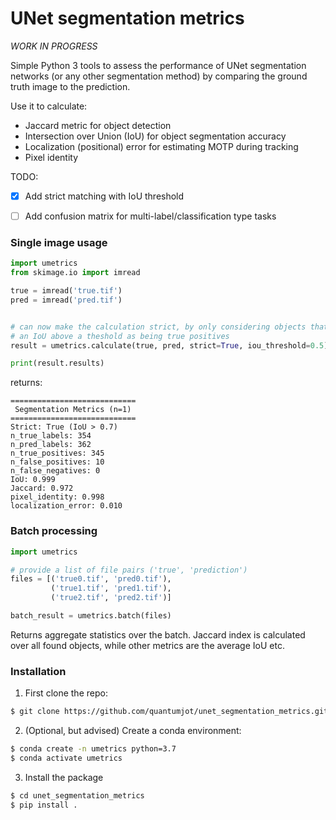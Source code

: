 # UNet segmentation metrics

*WORK IN PROGRESS*

Simple Python 3 tools to assess the performance of UNet segmentation networks (or any other segmentation method) by comparing the ground truth image to the prediction.

Use it to calculate:
+ Jaccard metric for object detection
+ Intersection over Union (IoU) for object segmentation accuracy
+ Localization (positional) error for estimating MOTP during tracking
+ Pixel identity

TODO:
+ [x] Add strict matching with IoU threshold  
+ [ ] Add confusion matrix for multi-label/classification type tasks


### Single image usage

```python
import umetrics
from skimage.io import imread

true = imread('true.tif')
pred = imread('pred.tif')


# can now make the calculation strict, by only considering objects that have
# an IoU above a theshold as being true positives
result = umetrics.calculate(true, pred, strict=True, iou_threshold=0.5)

print(result.results)
```

returns:

```
============================
 Segmentation Metrics (n=1)
============================
Strict: True (IoU > 0.7)
n_true_labels: 354
n_pred_labels: 362
n_true_positives: 345
n_false_positives: 10
n_false_negatives: 0
IoU: 0.999
Jaccard: 0.972
pixel_identity: 0.998
localization_error: 0.010
```


### Batch processing

```python
import umetrics

# provide a list of file pairs ('true', 'prediction')
files = [('true0.tif', 'pred0.tif'),
         ('true1.tif', 'pred1.tif'),
         ('true2.tif', 'pred2.tif')]

batch_result = umetrics.batch(files)
```

Returns aggregate statistics over the batch. Jaccard index is calculated over all found objects, while other metrics are the average IoU etc.


### Installation

1. First clone the repo:
```sh
$ git clone https://github.com/quantumjot/unet_segmentation_metrics.git
```

2. (Optional, but advised) Create a conda environment:
```sh
$ conda create -n umetrics python=3.7
$ conda activate umetrics
```

3. Install the package
```sh
$ cd unet_segmentation_metrics
$ pip install .
```

